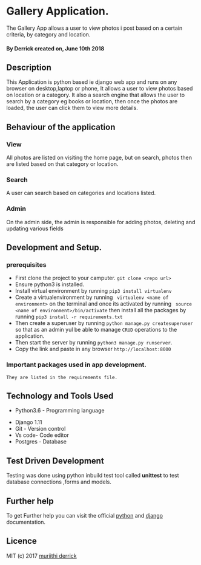 
 # Gallery Application.

 The Gallery App allows a user to view photos i post based on a certain criteria, by category and location.

#### By **Derrick** created on, June 10th 2018 

## Description

This Application is python based ie django web app and runs on any browser on desktop,laptop or phone, It allows a user to view photos based on location or a category. It also a search engine that allows the user to search by a category eg books or location, then once the photos are loaded, the user can click them to view more details.

## Behaviour of the application
### View
All photos are listed on visiting the home page, but on search, photos then are listed based on that category or location.
### Search
A user can search based on categories and locations listed.

### Admin
On the admin side, the admin is responsible for adding photos, deleting and updating various fields

## Development and Setup.

### prerequisites
+ First clone the project to your camputer. ```git clone <repo url>```
+ Ensure python3 is installed.
+ Install virtual environment by running ```pip3 install virtualenv```
+ Create a virtualenvironment by running ``` virtualenv <name of environment>``` on the terminal and once its activated by running ``` source <name of environment>/bin/activate``` then install all the packages by running ```pip3 install -r requirements.txt```
+ Then create a superuser by running ```python manage.py createsuperuser``` so that as an admin yul be able to manage ```CRUD``` operations to the application.
+ Then start the server by running ```python3 manage.py runserver```.
+ Copy the link and paste in any browser ```http://localhost:8000```


### Important packages used in app development.

```
They are listed in the requirements file.

```

## Technology and Tools Used

+ Python3.6 - Programming language
- Django 1.11
- Git - Version control
- Vs code- Code editor
- Postgres - Database

## Test Driven Development

Testing was done using python inbuild test tool called **unittest** to test database connections ,forms and models.

## Further help
To get Further help you can visit the official [python](https://www.python.org/) and [django](https://docs.djangoproject.com ) documentation.

## Licence
MIT (c) 2017 [muriithi derrick](https://github.com/muriithiderro)
